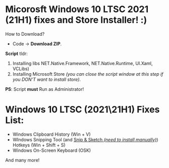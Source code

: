 # Micorosft Windows 10 LTSC 2021 (21H1) fixes and Store Installer! :)

How to Download?
* Code -> __Download ZIP__.

__Script__ tldr:
1. Installing libs NET.Native.Framework, NET.Native.Runtime, UI.Xaml, VCLibs)
2. Installing Microsoft Store *(you can close the script window at this step if you DON'T want to install store)*.

__PS__: Script __must__ Run as Administrator!

# Windows 10 LTSC (2021\21H1) Fixes List:

* Windows Clipboard History (Win + V)
* WIndows Snipping Tool (and [Snip & Sketch *(need to install manually)*](https://www.microsoft.com/en-us/p/snip-sketch/9mz95kl8mr0l)) Hotkeys (Win + Shift + S)
* Windows On-Screen Keyboard (OSK)

And many more!
